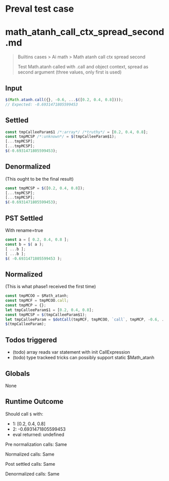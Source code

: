 # Preval test case

# math_atanh_call_ctx_spread_second.md

> Builtins cases > Ai math > Math atanh call ctx spread second
>
> Test Math.atanh called with .call and object context, spread as second argument (three values, only first is used)

## Input

`````js filename=intro
$(Math.atanh.call({}, -0.6, ...$([0.2, 0.4, 0.8])));
// Expected: -0.6931471805599453
`````


## Settled


`````js filename=intro
const tmpCalleeParam$1 /*:array*/ /*truthy*/ = [0.2, 0.4, 0.8];
const tmpMCSP /*:unknown*/ = $(tmpCalleeParam$1);
[...tmpMCSP];
[...tmpMCSP];
$(-0.6931471805599453);
`````


## Denormalized
(This ought to be the final result)

`````js filename=intro
const tmpMCSP = $([0.2, 0.4, 0.8]);
[...tmpMCSP];
[...tmpMCSP];
$(-0.6931471805599453);
`````


## PST Settled
With rename=true

`````js filename=intro
const a = [ 0.2, 0.4, 0.8 ];
const b = $( a );
[ ...b ];
[ ...b ];
$( -0.6931471805599453 );
`````


## Normalized
(This is what phase1 received the first time)

`````js filename=intro
const tmpMCOO = $Math_atanh;
const tmpMCF = tmpMCOO.call;
const tmpMCP = {};
let tmpCalleeParam$1 = [0.2, 0.4, 0.8];
const tmpMCSP = $(tmpCalleeParam$1);
let tmpCalleeParam = $dotCall(tmpMCF, tmpMCOO, `call`, tmpMCP, -0.6, ...tmpMCSP);
$(tmpCalleeParam);
`````


## Todos triggered


- (todo) array reads var statement with init CallExpression
- (todo) type trackeed tricks can possibly support static $Math_atanh


## Globals


None


## Runtime Outcome


Should call `$` with:
 - 1: [0.2, 0.4, 0.8]
 - 2: -0.6931471805599453
 - eval returned: undefined

Pre normalization calls: Same

Normalized calls: Same

Post settled calls: Same

Denormalized calls: Same
